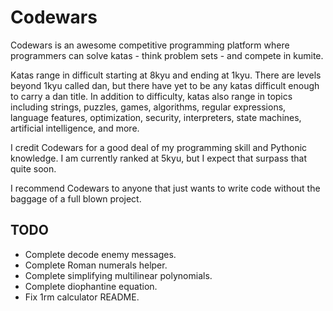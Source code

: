 # Codewars

Codewars is an awesome competitive programming platform where programmers can solve katas - think problem sets - and compete in kumite.

Katas range in difficult starting at 8kyu and ending at 1kyu. There are levels beyond 1kyu called dan, but there have yet to be any katas difficult enough to carry a dan title. In addition to difficulty, katas also range in topics including strings, puzzles, games, algorithms, regular expressions, language features, optimization, security, interpreters, state machines, artificial intelligence, and more.

I credit Codewars for a good deal of my programming skill and Pythonic knowledge. I am currently ranked at 5kyu, but I expect that surpass that quite soon.

I recommend Codewars to anyone that just wants to write code without the baggage of a full blown project.

## TODO

- Complete decode enemy messages.
- Complete Roman numerals helper.
- Complete simplifying multilinear polynomials.
- Complete diophantine equation.
- Fix 1rm calculator README.